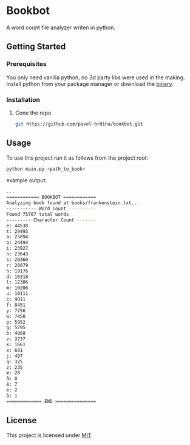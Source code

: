# Bookbot

A word count file analyzer writen in python.

## Getting Started

### Prerequisites

You only need vanilla python, no 3d party libs were used in the making. Install python from your
package manager or download the [binary](https://www.python.org/downloads/).

### Installation

1. Cone the repo
   ```sh
   git https://github.com/pavel-hrdina/bookbot.git
   ```

<!-- USAGE EXAMPLES -->

## Usage

To use this project run it as follows from the project root:

   ```sh
   python main.py <path_to_book>
   ```

example output:

   ```sh
   ...
   ============ BOOKBOT ============
   Analyzing book found at books/frankenstein.txt...
   ----------- Word Count ----------
   Found 75767 total words
   --------- Character Count -------
   e: 44538
   t: 29493
   a: 25894
   o: 24494
   i: 23927
   n: 23643
   s: 20360
   r: 20079
   h: 19176
   d: 16318
   l: 12306
   m: 10206
   u: 10111
   c: 9011
   f: 8451
   y: 7756
   w: 7450
   p: 5952
   g: 5795
   b: 4868
   v: 3737
   k: 1661
   x: 691
   j: 497
   q: 325
   z: 235
   æ: 28
   â: 8
   ê: 7
   ë: 2
   ô: 1
   ============= END ===============
   ```

## License

This project is licensed under [MIT](./LICENSE)